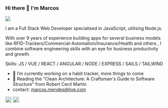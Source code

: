 ### Hi there 👋 I'm Marcos

![](https://komarev.com/ghpvc/?username=marcoshmendes&color=brightgreen&style=flat.square&label=VISITORS)

I am a Full Stack Web Developer specialised in JavaScript, utilising Node.js.

With over 9 years of experience building apps for several business models like RFID-Trackers/Commercial-Automation/Insurance/Health and others , I combine software engineering skills with an eye for business productivity and growth.

Skills: JS / VUE / REACT / ANGULAR / NODE / EXPRESS / SAILS / TAILWIND

- 🔭 I’m currently working on a habit tracker, more things to come 
- 📕 Reading the "Clean Architecture: A Craftsman's Guide to Software Structure" from Robert Cecil Martin
- contact: marcos.mendes@live.com

[<img src='https://cdn.jsdelivr.net/npm/simple-icons@3.0.1/icons/linkedin.svg' alt='linkedin' height='20'>](https://www.linkedin.com/in/marcoshmendes/)  [<img src='https://cdn.jsdelivr.net/npm/simple-icons@3.0.1/icons/twitter.svg' alt='twitter' height='20'>](https://twitter.com/marcoshmendes)  
  

